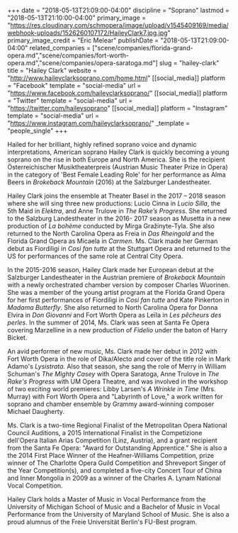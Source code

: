 +++
date = "2018-05-13T21:09:00-04:00"
discipline = "Soprano"
lastmod = "2018-05-13T21:10:00-04:00"
primary_image = "https://res.cloudinary.com/schmopera/image/upload/v1545409169/media/webhook-uploads/1526260107172/HaileyClark7.jpg.jpg"
primary_image_credit = "Eric Melear"
publishDate = "2018-05-13T21:09:00-04:00"
related_companies = ["scene/companies/florida-grand-opera.md","scene/companies/fort-worth-opera.md","scene/companies/opera-saratoga.md"]
slug = "hailey-clark"
title = "Hailey Clark"
website = "http://www.haileyclarksoprano.com/home.html"
[[social_media]]
platform = "Facebook"
template = "social-media"
url = "https://www.facebook.com/haileyclarksoprano/"
[[social_media]]
platform = "Twitter"
template = "social-media"
url = "https://twitter.com/haileysoprano"
[[social_media]]
platform = "Instagram"
template = "social-media"
url = "https://www.instagram.com/haileyclarksoprano/"
_template = "people_single"
+++

Hailed for her brilliant, highly refined soprano voice and dynamic interpretations, American soprano Hailey Clark is quickly becoming a young soprano on the rise in both Europe and North America. She is the recipient Österreichischer Musiktheaterpreis (Austrian Music Theater Prize in Opera) in the category of 'Best Female Leading Role' for her performance as Alma Beers in *Brokeback Mountain* (2016) at the Salzburger Landestheater.

Hailey Clark joins the ensemble at Theater Basel in the 2017 – 2018 season where she will sing three new productions: Lucio Cinna in *Lucio Silla*, the 5th Maid in *Elektra*, and Anne Trulove in *The Rake’s Progress*. She returned to the Salzburg Landestheater in the 2016- 2017 season as Musetta in a new production of *La bohème* conducted by Mirga Gražinyte-Tyla. She also returned to the North Carolina Opera as Freia in *Das Rheingold* and the Florida Grand Opera as Micaela in *Carmen*. Ms. Clark made her German debut as Fiordiligi in *Così fan tutte* at the Stuttgart Opera and returned to the US for performances of the same role at Central City Opera. 

In the 2015-2016 season, Hailey Clark made her European debut at the Salzburger Landestheater in the Austrian premiere of *Brokeback Mountain* with a newly orchestrated chamber version by composer Charles Wuorinen. She was a member of the young artist program at the Florida Grand Opera for her first performances of Fiordiligi in *Così fan tutte* and Kate Pinkerton in *Madama Butterfly*. She also returned to North Carolina Opera for Donna Elvira in *Don Giovanni* and Fort Worth Opera as Leïla in *Les pêcheurs des perles*. In the summer of 2014, Ms. Clark was seen at Santa Fe Opera covering Marzelline in a new production of *Fidelio* under the baton of Harry Bicket. 

An avid performer of new music, Ms. Clark made her debut in 2012 with Fort Worth Opera in the role of Dika/Alecto and cover of the title role in Mark Adamo's *Lysistrata.* Also that season, she sang the role of Merry in William Schuman's *The Mighty Casey* with Opera Saratoga, Anne Trulove in *The Rake's Progress* with UM Opera Theatre, and was involved in the workshop of two exciting world premieres: Libby Larsen's *A Wrinkle in Time* (Mrs. Murray) with Fort Worth Opera and "Labyrinth of Love," a work written for soprano and chamber ensemble by Grammy award-winning composer Michael Daugherty. 

Ms. Clark is a two-time Regional Finalist of the Metropolitan Opera National Council Auditions, a 2015 International Finalist in the Competizione dell'Opera Italian Arias Competition (Linz, Austria), and a grant recipient from the Santa Fe Opera: "Award for Outstanding Apprentice." She is also a the 2014 First Place Winner of the Heafner-Williams Competition, prize winner of The Charlotte Opera Guild Competition and Shreveport Singer of the Year Competition(s), and completed a five-city Concert Tour of China and Inner Mongolia in 2009 as a winner of the Charles A. Lynam National Vocal Competition.

Hailey Clark holds a Master of Music in Vocal Performance from the University of Michigan School of Music and a Bachelor of Music in Vocal Performance from the University of Maryland School of Music. She is also a proud alumnus of the Freie Universität Berlin's FU-Best program.
